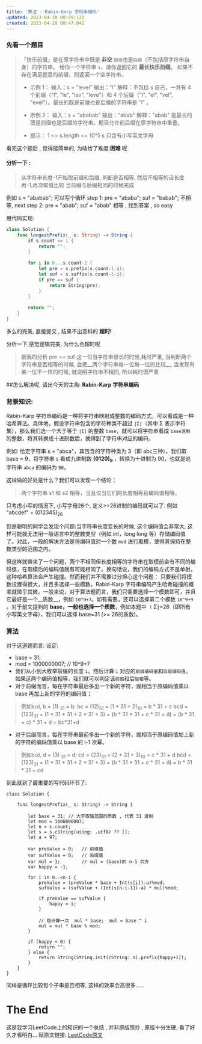 ```yaml
---
title: '算法 : Rabin-Karp 字符串编码'
updated: 2023-04-28 08:49:12Z
created: 2023-04-28 08:47:04Z
---
```


### 先看一个题目
>「快乐前缀」是在原字符串中既是 __非空__ ``前缀``也是``后缀``（不包括原字符串自身）的字符串。
> 给你一个字符串 ``s``，请你返回它的 __最长快乐前缀__。
> 如果不存在满足题意的前缀，则返回一个空字符串。
>
>
> * 示例 1：
> 输入：s = "level"
> 输出："l"
> 解释：不包括 s 自己，一共有 4 个前缀（"l", "le", "lev", "leve"）和 4 个后缀（"l", "el", "vel", "evel"）。最长的既是前缀也是后缀的字符串是 "l" 。
>
> * 示例 2：
> 输入：s = "ababab"
> 输出："abab"
> 解释："abab" 是最长的既是前缀也是后缀的字符串。题目允许前后缀在原字符串中重叠。
> * 提示：
> 1 <= s.length <= 10^5
> s 只含有小写英文字母

看完这个题后 , 觉得挺简单的, 为啥给了难度:__困难__ 呢

#### 分析一下 : 
> 从字符串长度-1开始取前缀和后缀,
> 判断是否相等, 
> 然后不相等的话长度再-1,再次取值比较
> 当前缀与后缀相同的时候完成

例如 s = "ababab";
可以写个循环
step 1: pre = "ababa";  suf = "babab";   不相等, next
step 2: pre = "abab"; suf = "abab"  相等 , 找到答案 , so easy

用代码实现:
```swift
class Solution {
    func longestPrefix(_ s: String) -> String {
        if s.count <= 1 {
            return "";
        }
        
        for i in 0...s.count-2 {
            let pre = s.prefix(s.count-1-i);
            let suf = s.suffix(s.count-1-i);
            if pre == suf {
                return String(pre);
            }
        }
        
        return "";
    }
}
```
多么的完美, 直接提交 , 结果不出意料的 __超时!__

分析一下,感觉逻辑完美, 为什么会超时呢
>据我的分析 pre == suf 这一句当字符串很长的时候,耗时严重,
>当判断两个字符串是否相等的时候, 会把__两个字符串每一位每一位的比较__,
> 当发现有某一位不一样的时候, 就说明字符串不相同, 所以耗时很严重

##怎么解决呢, 请出今天的主角: __Rabin-Karp 字符串编码__
### 背景知识:
Rabin-Karp 字符串编码是一种将字符串映射成整数的编码方式，可以看成是一种哈希算法。具体地，假设字符串包含的字符种类不超过 ``∣Σ∣``（其中 Σ 表示字符集），那么我们选一个大于等于 ``∣Σ∣`` 的整数 ``base``，就可以将字符串看成 ``base进制`` 的整数，将其转换成十进制数后，就得到了字符串对应的编码。

例如: 给定字符串 s = "abca"，其包含的字符种类为 3（即 abc三种）。我们取 base = 9，将字符串 s 看成九进制数 __(0120)<sub>9</sub>__ ，转换为十进制为 90，也就是说字符串 ``abca`` 的编码为 ``90``。

这样做的好处是什么？我们可以发现一个结论：
> 两个字符串 s1 和 s2 相等，当且仅当它们的长度相等且编码值相等。

只考虑小写的情况下, 小写字母26个, 定义>=26进制的编码就可以了. 
例如 "abcdef" = (012345)<sub>26</sub>

但是聪明的同学会发现个问题:当字符串长度变长的时候, 这个编码值会非常大, 这样可能就无法用一般语言中的整数类型（例如 int，long long 等）存储编码值了。对此，一般的解决方法是将编码值对一个数 ``mod`` 进行取模，使得其保持在整数类型的范围之内。

但这样就带来了一个问题，两个不相同但长度相等的字符串在取模前会有不同的编码值，在取模后的编码值就有可能相同了。换句话说，我们的编码方式不是单射，这种哈希算法会产生碰撞。然而我们并不需要过分担心这个问题：
只要我们将模数设置得很大，并且多选择一些模数，Rabin-Karp 字符串编码产生哈希碰撞的概率就微乎其微。一般来说，对于算法题而言，我们只需要选择一个模数即可，并且它最好是一个__质数__，例如 ``10^9+7``。如有需要，还可以选择第二个模数 ``10^9+9`` 。对于前文提到的 __base，一般也选择一个质数__，例如本题中 ∣Σ∣=26（即所有小写英文字母），我们可以选择 base=31 (>= 26的质数)。

### 算法

对于这道题而言: 
设定:
* base = 31;    
* mod = 1000000007;     // 10^9+7
* 我们从小到大枚举前缀的长度 ``i``。然后计算 ``i`` 对应的``前缀编码值``和``后缀编码值``。如果这两个编码值相等，我们就可以判定该``前缀``和后``缀相``等。
* 对于前缀而言，每在字符串最后多出一个新的字符，就相当于原编码值乘以 base 再加上新的字符的编码值；
> 例如``bcd``,
> b = (1) <sub>31</sub> = b; 
> bc = (12)<sub>31</sub> = (1 * 31 + 2)<sub>10</sub> = b * 31 + c
> bcd = (123)<sub>31</sub> = (1 * 31 * 31 + 2 * 31 + 3) = (b * 31 * 31 + c * 31 + d) = (b * 31 + c) * 31 + d = bc*31+d

* 对于后缀而言，每在字符串最前多出一个新的字符，就相当于原编码值加上新的字符的编码值乘以 base 的 i-1 次幂。
> 例如``bcd``, 
> d = (3) <sub>31</sub> = d; 
> cd = (23)<sub>31</sub> = (2 * 31 + 3)<sub>10</sub> = c * 31 + d
> bcd = (123)<sub>31</sub> = (1 * 31 * 31 + 2 * 31 + 3) = (b * 31 * 31 + c * 31 + d) =  b * 31 * 31 + cd

到此就到了最重要的写代码环节了:
```
class Solution {
    
    func longestPrefix(_ s: String) -> String {
        
        let base = 31; // 大于取值范围的质数 , 代表 31 进制
        let mod = 1000000007;
        let n = s.count;
        let s = s.cString(using: .utf8) ?? [];
        let a = 97;
        
        var preValue = 0;   // 前缀值
        var sufValue = 0;   // 后缀值
        var mul = 1;        // mul = (base)的 n-1 次方
        var happy = -1;
        
        for i in 0..<n-1 {
            preValue = (preValue * base + Int(s[i])-a)%mod;
            sufValue = (sufValue + (Int(s[n-i-1])-a) * mul)%mod;
            
            if preValue == sufValue {
                happy = i;
            }
            
            // 每计算一次  mul * base;  mul = base ^ i
            mul = mul * base % mod;
        }

        if (happy < 0) {
            return "";
        } else {
            return String(String.init(cString: s).prefix(happy+1));
        }
    }
}
```
同样是循环比较每个子串是否相等, 这样的效率会高很多......
# The End
这是我学习LeetCode上的知识的一个总结 , 并非原版照抄 , 原版十分生硬, 看了好久才看明白...
赋原文链接: [LeetCode原文](https://leetcode-cn.com/problems/longest-happy-prefix/solution/zui-chang-kuai-le-qian-zhui-by-leetcode-solution/)
